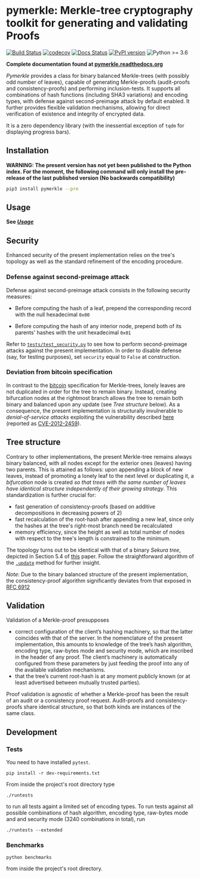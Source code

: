 # pymerkle: Merkle-tree cryptography toolkit for generating and validating Proofs

[![Build Status](https://travis-ci.com/FoteinosMerg/pymerkle.svg?branch=master)](https://travis-ci.com/FoteinosMerg/pymerkle)
[![codecov](https://codecov.io/gh/FoteinosMerg/pymerkle/branch/master/graph/badge.svg)](https://codecov.io/gh/FoteinosMerg/pymerkle)
[![Docs Status](https://readthedocs.org/projects/pymerkle/badge/?version=latest)](http://pymerkle.readthedocs.org)
[![PyPI version](https://badge.fury.io/py/pymerkle.svg)](https://pypi.org/project/pymerkle/)
![Python >= 3.6](https://img.shields.io/badge/python-%3E%3D%203.6-blue.svg)

**Complete documentation found at [pymerkle.readthedocs.org](http://pymerkle.readthedocs.org/)**

_Pymerkle_ provides a class for binary balanced Merkle-trees (with possibly
odd number of leaves), capable of generating Merkle-proofs (audit-proofs
and consistency-proofs) and performing inclusion-tests. It supports all
combinations of hash functions (including SHA3 variations) and encoding
types, with defense against second-preimage attack by default enabled.
It further provides flexible validation mechanisms, allowing for direct
verification of existence and integrity of encrypted data.

It is a zero dependency library (with the inessential exception of `tqdm`
for displaying progress bars).

## Installation

**WARNING: The present version has not yet been published to the Python index.
For the moment, the following command will only install the pre-release of the
last published version (No backwards compatibility)**

```bash
pip3 install pymerkle --pre
```

## Usage

**See [_Usage_](USAGE.md)**

## Security

Enhanced security of the present implementation relies on the
tree's topology as well as the standard refinement
of the encoding procedure.

### Defense against second-preimage attack

Defense against second-preimage attack consists in the following security measures:

- Before computing the hash of a leaf, prepend the corresponding record with
the null hexadecimal `0x00`

- Before computing the hash of any interior node, prepend both of its parents'
hashes with the unit hexadecimal `0x01`

Refer to
[`tests/test_security.py`](https://github.com/FoteinosMerg/pymerkle/blob/master/tests/test_security.py)
to see how to perform second-preimage attacks
against the present implementation. In order to disable defense (say, for testing purposes),
set ``security`` equal to ``False`` at construction.

### Deviation from bitcoin specification

In contrast to the
[bitcoin](https://en.bitcoin.it/wiki/Protocol_documentation#Merkle_Trees)
specification for Merkle-trees, lonely leaves are not duplicated in order for
the tree to remain binary. Instead, creating bifurcation nodes at the
rightmost branch allows the tree to remain both binary and balanced upon any update
(see _Tree structure_ below). As a consequence, the present implementation is
structurally invulnerable to _denial-of-service attacks_ exploiting the
vulnerability described
[here](https://github.com/bitcoin/bitcoin/blob/bccb4d29a8080bf1ecda1fc235415a11d903a680/src/consensus/merkle.cpp)
(reported as [CVE-2012-2459](https://nvd.nist.gov/vuln/detail/CVE-2012-2459)).

## Tree structure

Contrary to other implementations, the present Merkle-tree remains always
binary balanced, with all nodes except for the exterior ones (leaves) having
two parents. This is attained as follows: upon appending a block of new leaves,
instead of promoting a lonely leaf to the next level or duplicating it, a
*bifurcation* node is created _so that trees with the same number of leaves
have identical structure independently of their growing strategy_.
This standardization is further crucial for:

- fast generation of consistency-proofs (based on additive decompositions in
  decreasing powers of 2)
- fast recalculation of the root-hash after appending a new leaf, since only
  the hashes at the tree's right-most branch need be recalculated
- memory efficiency, since the height as well as total number of nodes with respect
  to the tree's length is constrained to the minimum.

The topology turns out to be identical with that of a binary _Sekura tree_,
depicted in Section 5.4 of [this](https://keccak.team/files/Sakura.pdf) paper.
Follow the straightforward algorithm of the
[`.update`](https://pymerkle.readthedocs.io/en/latest/_modules/pymerkle/tree/tree.html#MerkleTree.update)
method for further insight.

_Note_: Due to the binary balanced structure of the present implementation,
the consistency-proof algorithm significantly deviates from that exposed
in [RFC 6912](https://tools.ietf.org/html/rfc6962#section-2.1.2)


## Validation

Validation of a Merkle-proof presupposes

- correct configuration of the client’s hashing machinery, so
that the latter coincides with that of the server. In the
nomenclature of the present implementation, this amounts to knowledge of the tree’s hash algorithm, encoding type,
raw-bytes mode and security mode, which are inscribed in the
header of any proof. The client’s machinery is automatically configured from these parameters by just feeding the proof
into any of the available validation mechanisms.
- that the tree’s current root-hash is at any moment publicly
known (or at least advertised between mutually trusted parties).

Proof validation is agnostic of whether a Merkle-proof has been
the result of an audit or a consistency proof request.
Audit-proofs and consistency-proofs share identical structure,
so that both kinds are instances of the same class.

## Development

### Tests

You need to have installed ``pytest``.

```shell
pip install -r dev-requirements.txt
```

From inside the project's root directory type

```shell
./runtests
```

to run all tests againt a limited set of encoding types. To run tests
against all possible combinations of hash algorithm, encoding type,
raw-bytes mode and and security mode (3240 combinations
in total), run

```shell
./runtests --extended
```

### Benchmarks

```shell
python benchmarks
```
from inside the project's root directory.
